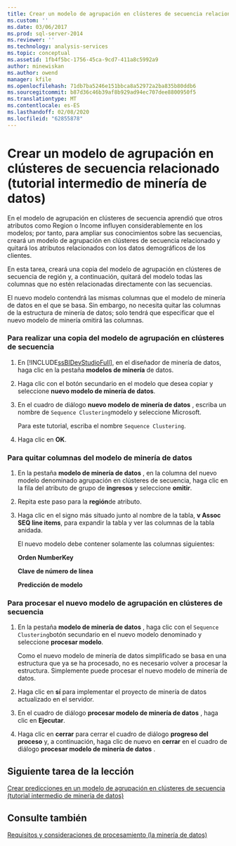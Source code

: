 ```yaml
---
title: Crear un modelo de agrupación en clústeres de secuencia relacionado (tutorial intermedio de minería de datos) | Microsoft Docs
ms.custom: ''
ms.date: 03/06/2017
ms.prod: sql-server-2014
ms.reviewer: ''
ms.technology: analysis-services
ms.topic: conceptual
ms.assetid: 1fb4f5bc-1756-45ca-9cd7-411a8c5992a9
author: minewiskan
ms.author: owend
manager: kfile
ms.openlocfilehash: 71db7ba5246e151bbca8a52972a2ba835b80ddb6
ms.sourcegitcommit: b87d36c46b39af8b929ad94ec707dee8800950f5
ms.translationtype: MT
ms.contentlocale: es-ES
ms.lasthandoff: 02/08/2020
ms.locfileid: "62855878"
---
```

# <a name="creating-a-related-sequence-clustering-model-intermediate-data-mining-tutorial"></a>Crear un modelo de agrupación en clústeres de secuencia relacionado (tutorial intermedio de minería de datos)
  En el modelo de agrupación en clústeres de secuencia aprendió que otros atributos como Region o Income influyen considerablemente en los modelos; por tanto, para ampliar sus conocimientos sobre las secuencias, creará un modelo de agrupación en clústeres de secuencia relacionado y quitará los atributos relacionados con los datos demográficos de los clientes.  
  
 En esta tarea, creará una copia del modelo de agrupación en clústeres de secuencia de región y, a continuación, quitará del modelo todas las columnas que no estén relacionadas directamente con las secuencias.  
  
 El nuevo modelo contendrá las mismas columnas que el modelo de minería de datos en el que se basa. Sin embargo, no necesita quitar las columnas de la estructura de minería de datos; solo tendrá que especificar que el nuevo modelo de minería omitirá las columnas.  
  
### <a name="to-make-a-copy-of-the-sequence-clustering-model"></a>Para realizar una copia del modelo de agrupación en clústeres de secuencia  
  
1.  En [!INCLUDE[ssBIDevStudioFull](../includes/ssbidevstudiofull-md.md)], en el diseñador de minería de datos, haga clic en la pestaña **modelos de minería** de datos.  
  
2.  Haga clic con el botón secundario en el modelo que desea copiar y seleccione **nuevo modelo de minería de datos**.  
  
3.  En el cuadro de diálogo **nuevo modelo de minería de datos** , escriba un nombre de `Sequence Clustering`modelo y seleccione Microsoft.  
  
     Para este tutorial, escriba el nombre `Sequence Clustering`.  
  
4.  Haga clic en **OK**.  
  
### <a name="to-remove-columns-from-the-mining-model"></a>Para quitar columnas del modelo de minería de datos  
  
1.  En la pestaña **modelo de minería de datos** , en la columna del nuevo modelo denominado agrupación en clústeres de secuencia, haga clic en la fila del atributo de grupo de **ingresos** y seleccione **omitir**.  
  
2.  Repita este paso para la **región**de atributo.  
  
3.  Haga clic en el signo más situado junto al nombre de la tabla, **v Assoc SEQ line items**, para expandir la tabla y ver las columnas de la tabla anidada.  
  
     El nuevo modelo debe contener solamente las columnas siguientes:  
  
     **Orden NumberKey**  
  
     **Clave de número de línea**  
  
     **Predicción de modelo**  
  
### <a name="to-process-the-new-sequence-clustering-model"></a>Para procesar el nuevo modelo de agrupación en clústeres de secuencia  
  
1.  En la pestaña **modelo de minería de datos** , haga clic con el `Sequence Clustering`botón secundario en el nuevo modelo denominado y seleccione **procesar modelo**.  
  
     Como el nuevo modelo de minería de datos simplificado se basa en una estructura que ya se ha procesado, no es necesario volver a procesar la estructura. Simplemente puede procesar el nuevo modelo de minería de datos.  
  
2.  Haga clic en **sí** para implementar el proyecto de minería de datos actualizado en el servidor.  
  
3.  En el cuadro de diálogo **procesar modelo de minería de datos** , haga clic en **Ejecutar**.  
  
4.  Haga clic en **cerrar** para cerrar el cuadro de diálogo **progreso del proceso** y, a continuación, haga clic de nuevo en **cerrar** en el cuadro de diálogo **procesar modelo de minería de datos** .  
  
## <a name="next-task-in-lesson"></a>Siguiente tarea de la lección  
 [Crear predicciones en un modelo de agrupación en clústeres de secuencia &#40;tutorial intermedio de minería de datos&#41;](../../2014/tutorials/create-predictions-on-model-intermediate-data-mining-tutorial.md)  
  
## <a name="see-also"></a>Consulte también  
 [Requisitos y consideraciones de procesamiento &#40;la minería de datos&#41;](../../2014/analysis-services/data-mining/processing-requirements-and-considerations-data-mining.md)  
  
  
